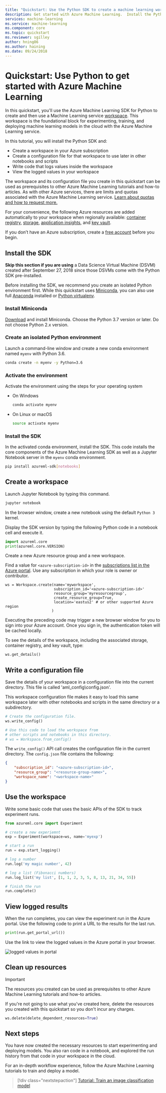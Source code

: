 ```yaml
---
title: "Quickstart: Use the Python SDK to create a machine learning workspace - Azure Machine Learning"
description: Get started with Azure Machine Learning.  Install the Python SDK and use it to create a workspace. This workspace is the foundational block in the cloud for experimenting, training, and deploying machine learning models with Azure Machine Learning service.  
services: machine-learning
ms.service: machine-learning
ms.component: core
ms.topic: quickstart
ms.reviewer: sgilley
author: hning86
ms.author: haining
ms.date: 09/24/2018
---
```


# Quickstart: Use Python to get started with Azure Machine Learning

In this quickstart, you'll use the Azure Machine Learning SDK for Python to create and then use a Machine Learning service [workspace](concept-azure-machine-learning-architecture.md). This workspace is the foundational block for experimenting, training, and deploying machine learning models in the cloud with the Azure Machine Learning service.

In this tutorial, you will install the Python SDK and:
* Create a workspace in your Azure subscription
* Create a configuration file for that workspace to use later in other notebooks and scripts
* Write code that logs values inside the workspace
* View the logged values in your workspace

The workspace and its configuration file you create in this quickstart can be used as prerequisites to other Azure Machine Learning tutorials and how-to articles. As with other Azure services, there are limits and quotas associated with the Azure Machine Learning service. [Learn about quotas and how to request more.](how-to-manage-quotas.md)

For your convenience, the following Azure resources are added automatically to your workspace when regionally available:  [container registry](https://azure.microsoft.com/services/container-registry/), [storage](https://azure.microsoft.com/services/storage/), [application insights](https://azure.microsoft.com/services/application-insights/), and [key vault](https://azure.microsoft.com/services/key-vault/).

If you don’t have an Azure subscription, create a [free account](https://azure.microsoft.com/free/?WT.mc_id=A261C142F) before you begin.


##  Install the SDK

**Skip this section if you are using** a Data Science Virtual Machine (DSVM) created after September 27, 2018 since those DSVMs come with the Python SDK pre-installed.

Before installing the SDK, we recommend you create an isolated Python environment first. While this quickstart uses [Miniconda](https://conda.io/docs/user-guide/install/index.html), you can also use full [Anaconda](https://www.anaconda.com/) installed or [Python virtualenv](https://virtualenv.pypa.io/en/stable/).

### Install Miniconda


[Download](https://conda.io/miniconda.html) and install Miniconda. Choose the Python 3.7 version or later. Do not choose Python 2.x version.

### Create an isolated Python environment 

Launch a command-line window and create a new conda environment named `myenv` with Python 3.6.

```sh
conda create -n myenv -y Python=3.6
```
### Activate the environment

Activate the environment using the steps for your operating system
* On Windows
  ```sh
  conda activate myenv
  ```

* On Linux or macOS
  ```sh
  source activate myenv
  ```

### Install the SDK

In the activated conda environment, install the SDK. This code installs the core components of the Azure Machine Learning SDK as well as a Jupyter Notebook server in the `myenv` conda environment.

```sh
pip install azureml-sdk[notebooks]
```

## Create a workspace

Launch Jupyter Notebook by typing this command.
```sh
jupyter notebook
```

In the browser window, create a new notebook using the default `Python 3` kernel. 

Display the SDK version by typing the following Python code in a notebook cell and execute it.

```python
import azureml.core
print(azureml.core.VERSION)
```

Create a new Azure resource group and a new workspace.

Find a value for `<azure-subscription-id>` in the [subscriptions list in the Azure portal](https://ms.portal.azure.com/#blade/Microsoft_Azure_Billing/SubscriptionsBlade). Use any subscription in which your role is owner or contributor.

```
ws = Workspace.create(name='myworkspace',
                      subscription_id='<azure-subscription-id>'
                      resource_group='myresourcegroup',
                      create_resource_group=True,
                      location='eastus2' # or other supported Azure region
                     )
```

Executing the preceding code may trigger a new browser window for you to sign into your Azure account. Once you sign in, the authentication token will be cached locally.

To see the details of the workspace, including the associated storage, container registry, and key vault, type:

```python
ws.get_details()
```

## Write a configuration file

Save the details of your workspace in a configuration file into the current directory. This file is called 'aml_config\config.json'.  

This workspace configuration file makes it easy to load this same workspace later with other notebooks and scripts in the same directory or a subdirectory. 

```python
# Create the configuration file.
ws.write_config()

# Use this code to load the workspace from 
# other scripts and notebooks in this directory.
# ws = Workspace.from_config()
```

The `write_config()` API call creates the configuration file in the current directory. The `config.json` file contains the following:

```json
{
    "subscription_id": "<azure-subscription-id>",
    "resource_group": "<resource-group-name>",
    "workspace_name": "<workspace-name>"
}
```

## Use the workspace

Write some basic code that uses the basic APIs of the SDK to track experiment runs.

```python
from azureml.core import Experiment

# create a new experiemnt
exp = Experiment(workspace=ws, name='myexp')

# start a run
run = exp.start_logging()

# log a number
run.log('my magic number', 42)

# log a list (Fibonacci numbers)
run.log_list('my list', [1, 1, 2, 3, 5, 8, 13, 21, 34, 55]) 

# finish the run
run.complete()
```

## View logged results
When the run completes, you can view the experiment run in the Azure portal. Use the following code to print a URL to the results for the last run.

```python
print(run.get_portal_url())
```

Use the link to view the logged values in the Azure portal in your browser.

![logged values in portal](./media/quickstart-create-workspace-with-python/logged-values.png)

## Clean up resources 
>[!IMPORTANT]
>The resources you created can be used as prerequisites to other Azure Machine Learning tutorials and how-to articles.

If you're not going to use what you've created here, delete the resources you created with this quickstart so you don't incur any charges.

```python
ws.delete(delete_dependent_resources=True)
```

## Next steps

You have now created the necessary resources to start experimenting and deploying models. You also ran code in a notebook, and explored the run history from that code in your workspace in the cloud.

For an in-depth workflow experience, follow the Azure Machine Learning tutorials to train and deploy a model.  

> [!div class="nextstepaction"]
> [Tutorial: Train an image classification model](tutorial-train-models-with-aml.md)
